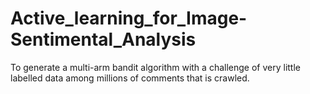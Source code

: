 # Active_learning_for_Image-Sentimental_Analysis
To generate a multi-arm bandit algorithm with a challenge of very little labelled data among millions of comments that is crawled.
